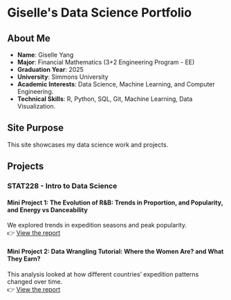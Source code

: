 # Giselle's Data Science Portfolio

## About Me
- **Name**: Giselle Yang
- **Major**: Financial Mathematics (3+2 Engineering Program - EE) 
- **Graduation Year**: 2025
- **University**: Simmons University
- **Academic Interests**: Data Science, Machine Learning, and Computer Engineering.
- **Technical Skills**: R, Python, SQL, Git, Machine Learning, Data Visualization.

## Site Purpose
This site showcases my data science work and projects.

## Projects

### STAT228 - Intro to Data Science

#### Mini Project 1: The Evolution of R&B: Trends in Proportion, and Popularity, and Energy vs Danceability
We explored trends in expedition seasons and peak popularity.  
👉 [View the report]()

#### Mini Project 2: Data Wrangling Tutorial: Where the Women Are? and What They Earn?
This analysis looked at how different countries’ expedition patterns changed over time.  
👉 [View the report](https://github.com/giselleyangzy/STAT228_miniproject_2/mini_project_2.html)
